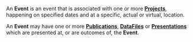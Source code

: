 An **Event** is an event that is associated with one or more [**Projects**](#tag/projects), happening on specified dates and at a specific, actual or virtual, location.

An **Event** may have one or more [**Publications**](#tag/publications), [**DataFiles**](#tag/dataFiles) or [**Presentations**](#tag/presentations) which are presented at, or are outcomes of, the **Event**.

